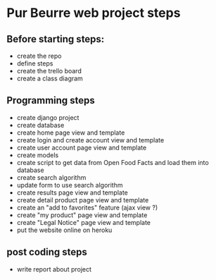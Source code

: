 # Pur Beurre web project steps

## Before starting steps:
- create the repo
- define steps
- create the trello board
- create a class diagram

## Programming steps
- create django project
- create database
- create home page view and template
- create login and create account view and template 
- create user account page view and template
- create models
- create script to get data from Open Food Facts and load them into database
- create search algorithm
- update form to use search algorithm
- create results page view and template
- create detail product page view and template
- create an "add to favorites" feature (ajax view ?)
- create "my product" page view and template
- create "Legal Notice" page view and template
- put the website online on heroku

## post coding steps
-  write report about project